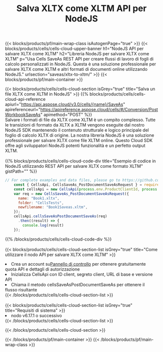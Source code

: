 ﻿---
title:  Salva XLTX come XLTM API per NodeJS
description: Utilizzo di Aspose.Cells Cloud SDK for NodeJS per salvare il file in formato XLTX come file in formato XLTM.
url: /it/nodejs/saveas/xltx-to-xltm/
---
{{< blocks/products/pf/main-wrap-class isAutogenPage="true" >}}
{{< blocks/products/cells/cells-cloud-upper-banner h1="NodeJS API per salvare XLTX come XLTM" h2="Libreria NodeJS per salvare XLTX come XLTM" p="Usa Cells SaveAs REST API per creare flussi di lavoro di fogli di calcolo personalizzati in NodeJS. Questa è una soluzione professionale per salvare XLTX come XLTM e altri formati di documenti online utilizzando NodeJS." urlsection="saveas/xltx-to-xltm/" >}}
{{< blocks/products/pf/main-container >}}

{{< blocks/products/cells/cells-cloud-section isGrey="true" title="Salva un file XLTX come XLTM in NodeJS" >}}
{{% blocks/products/cells/cells-cloud-api-reference apiurl="https://api.aspose.cloud/v3.0/cells/{name}/SaveAs" apireferenceurl="https://apireference.aspose.cloud/cells/#/Conversion/PostWorkbookSaveAs" apimethod="POST" %}}
<br/>
Salvare i formati di file da XLTX come XLTM è un compito complesso. Tutte le transizioni di formato da XLTX a XLTM vengono eseguite dal nostro NodeJS SDK mantenendo il contenuto strutturale e logico principale del foglio di calcolo XLTX di origine. La nostra libreria NodeJS è una soluzione professionale per salvare XLTX come file XLTM online. Questo Cloud SDK offre agli sviluppatori NodeJS potenti funzionalità e un perfetto output XLTM.
<br/>
<br/>
{{% blocks/products/cells/cells-cloud-code-div title="Esempio di codice in NodeJS utilizzando REST API per salvare XLTX come formato XLTM" gistPath="" %}}
  
```js
// For complete examples and data files, please go to https://github.com/aspose-cells-cloud/aspose-cells-cloud-node/
    const { CellsApi, CellsSaveAs_PostDocumentSaveAsRequest } = require("asposecellscloud");
    const cellsApi = new CellsApi(process.env.ProductClientId, process.env.ProductClientSecret);
    var req = new CellsSaveAs_PostDocumentSaveAsRequest({
      name: "Book1.xltx",
      folder: "CellsTests",
      newfilename: "Book1Saveas.xltm",
    });
    cellsApi.cellsSaveAsPostDocumentSaveAs(req)
      .then((result) => {
        console.log(result)
    });
```
  
{{% /blocks/products/cells/cells-cloud-code-div %}}
<br/>
<br/>
{{< blocks/products/cells/cells-cloud-section-list isGrey="true" title="Come utilizzare il nodo API per salvare XLTX come XLTM" >}}
<li> Crea un account su<a href="https://dashboard.aspose.cloud/">Pannello di controllo</a> per ottenere gratuitamente quota API e dettagli di autorizzazione</li>
<li>Inizializza CellsApi con ID client, segreto client, URL di base e versione API</li>
<li>Chiama il metodo cellsSaveAsPostDocumentSaveAs per ottenere il flusso risultante</li>
{{< /blocks/products/cells/cells-cloud-section-list >}}
<br/>
<br/>
{{< blocks/products/cells/cells-cloud-section-list isGrey="true" title="Requisiti di sistema" >}}
<li>nodo v6.17.1 o successivo</li>
{{< /blocks/products/cells/cells-cloud-section-list >}}

{{< /blocks/products/cells/cells-cloud-section >}}

{{< /blocks/products/pf/main-container >}}
{{< /blocks/products/pf/main-wrap-class >}}
